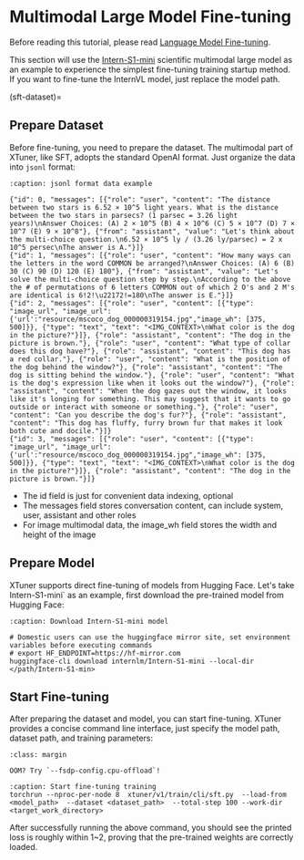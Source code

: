 # Multimodal Large Model Fine-tuning

Before reading this tutorial, please read [Language Model Fine-tuning](./sft.md).

This section will use the [Intern-S1-mini](https://huggingface.co/internlm/Intern-S1-mini) scientific multimodal large model as an example to experience the simplest fine-tuning training startup method. If you want to fine-tune the InternVL model, just replace the model path.

(sft-dataset)=
## Prepare Dataset

Before fine-tuning, you need to prepare the dataset. The multimodal part of XTuner, like SFT, adopts the standard OpenAI format. Just organize the data into `jsonl` format:


```{code-block} json
:caption: jsonl format data example

{"id": 0, "messages": [{"role": "user", "content": "The distance between two stars is 6.52 × 10^5 light years. What is the distance between the two stars in parsecs? (1 parsec = 3.26 light years)\nAnswer Choices: (A) 2 × 10^5 (B) 4 × 10^6 (C) 5 × 10^7 (D) 7 × 10^7 (E) 9 × 10^8"}, {"from": "assistant", "value": "Let's think about the multi-choice question.\n6.52 × 10^5 ly / (3.26 ly/parsec) = 2 x 10^5 persec\nThe answer is A."}]}
{"id": 1, "messages": [{"role": "user", "content": "How many ways can the letters in the word COMMON be arranged?\nAnswer Choices: (A) 6 (B) 30 (C) 90 (D) 120 (E) 180"}, {"from": "assistant", "value": "Let's solve the multi-choice question step by step.\nAccording to the above the # of permutations of 6 letters COMMON out of which 2 O's and 2 M's are identical is 6!2!\u22172!=180\nThe answer is E."}]}
{"id": 2, "messages": [{"role": "user", "content": [{"type": "image_url", "image_url": {'url':"resource/mscoco_dog_000000319154.jpg","image_wh": [375, 500]}}, {"type": "text", "text": "<IMG_CONTEXT>\nWhat color is the dog in the picture?"}]}, {"role": "assistant", "content": "The dog in the picture is brown."}, {"role": "user", "content": "What type of collar does this dog have?"}, {"role": "assistant", "content": "This dog has a red collar."}, {"role": "user", "content": "What is the position of the dog behind the window?"}, {"role": "assistant", "content": "The dog is sitting behind the window."}, {"role": "user", "content": "What is the dog's expression like when it looks out the window?"}, {"role": "assistant", "content": "When the dog gazes out the window, it looks like it's longing for something. This may suggest that it wants to go outside or interact with someone or something."}, {"role": "user", "content": "Can you describe the dog's fur?"}, {"role": "assistant", "content": "This dog has fluffy, furry brown fur that makes it look both cute and docile."}]}
{"id": 3, "messages": [{"role": "user", "content": [{"type": "image_url", "image_url": {'url':"resource/mscoco_dog_000000319154.jpg","image_wh": [375, 500]}}, {"type": "text", "text": "<IMG_CONTEXT>\nWhat color is the dog in the picture?"}]}, {"role": "assistant", "content": "The dog in the picture is brown."}]}
```

- The id field is just for convenient data indexing, optional
- The messages field stores conversation content, can include system, user, assistant and other roles
- For image multimodal data, the image_wh field stores the width and height of the image

## Prepare Model

XTuner supports direct fine-tuning of models from Hugging Face. Let's take Intern-S1-mini` as an example, first download the pre-trained model from Hugging Face:


```{code-block} bash
:caption: Download Intern-S1-mini model

# Domestic users can use the huggingface mirror site, set environment variables before executing commands
# export HF_ENDPOINT=https://hf-mirror.com
huggingface-cli download internlm/Intern-S1-mini --local-dir </path/Intern-S1-min>

```

## Start Fine-tuning

After preparing the dataset and model, you can start fine-tuning. XTuner provides a concise command line interface, just specify the model path, dataset path, and training parameters:

```{tip}
:class: margin

OOM? Try `--fsdp-config.cpu-offload`!

```
```{code-block} bash
:caption: Start fine-tuning training
torchrun --nproc-per-node 8  xtuner/v1/train/cli/sft.py  --load-from <model_path>  --dataset <dataset_path>  --total-step 100 --work-dir <target_work_directory>
```

After successfully running the above command, you should see the printed loss is roughly within 1~2, proving that the pre-trained weights are correctly loaded.